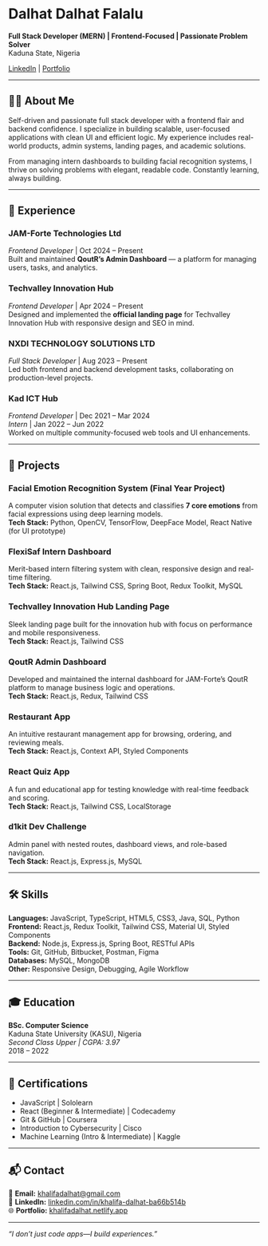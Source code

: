 # Dalhat Dalhat Falalu

**Full Stack Developer (MERN) | Frontend-Focused | Passionate Problem Solver**  
Kaduna State, Nigeria  

[LinkedIn](https://www.linkedin.com/in/khalifa-dalhat-ba66b514b) | [Portfolio](https://your-portfolio-link.vercel.app)

---

## 👨‍💻 About Me

Self-driven and passionate full stack developer with a frontend flair and backend confidence. I specialize in building scalable, user-focused applications with clean UI and efficient logic. My experience includes real-world products, admin systems, landing pages, and academic solutions.

From managing intern dashboards to building facial recognition systems, I thrive on solving problems with elegant, readable code. Constantly learning, always building.

---

## 💼 Experience

### **JAM-Forte Technologies Ltd**
*Frontend Developer* | Oct 2024 – Present  
Built and maintained **QoutR’s Admin Dashboard** — a platform for managing users, tasks, and analytics.

### **Techvalley Innovation Hub**
*Frontend Developer* | Apr 2024 – Present  
Designed and implemented the **official landing page** for Techvalley Innovation Hub with responsive design and SEO in mind.

### **NXDI TECHNOLOGY SOLUTIONS LTD**
*Full Stack Developer* | Aug 2023 – Present  
Led both frontend and backend development tasks, collaborating on production-level projects.

### **Kad ICT Hub**
*Frontend Developer* | Dec 2021 – Mar 2024  
*Intern* | Jan 2022 – Jun 2022  
Worked on multiple community-focused web tools and UI enhancements.

---

## 🚀 Projects

### **Facial Emotion Recognition System (Final Year Project)**
A computer vision solution that detects and classifies **7 core emotions** from facial expressions using deep learning models.  
**Tech Stack:** Python, OpenCV, TensorFlow, DeepFace Model, React Native (for UI prototype)

### **FlexiSaf Intern Dashboard**
Merit-based intern filtering system with clean, responsive design and real-time filtering.  
**Tech Stack:** React.js, Tailwind CSS, Spring Boot, Redux Toolkit, MySQL

### **Techvalley Innovation Hub Landing Page**
Sleek landing page built for the innovation hub with focus on performance and mobile responsiveness.  
**Tech Stack:** React.js, Tailwind CSS

### **QoutR Admin Dashboard**
Developed and maintained the internal dashboard for JAM-Forte’s QoutR platform to manage business logic and operations.  
**Tech Stack:** React.js, Redux, Tailwind CSS

### **Restaurant App**
An intuitive restaurant management app for browsing, ordering, and reviewing meals.  
**Tech Stack:** React.js, Context API, Styled Components

### **React Quiz App**
A fun and educational app for testing knowledge with real-time feedback and scoring.  
**Tech Stack:** React.js, Tailwind CSS, LocalStorage

### **d1kit Dev Challenge**
Admin panel with nested routes, dashboard views, and role-based navigation.  
**Tech Stack:** React.js, Express.js, MySQL

---

## 🛠️ Skills

**Languages:** JavaScript, TypeScript, HTML5, CSS3, Java, SQL, Python  
**Frontend:** React.js, Redux Toolkit, Tailwind CSS, Material UI, Styled Components  
**Backend:** Node.js, Express.js, Spring Boot, RESTful APIs  
**Tools:** Git, GitHub, Bitbucket, Postman, Figma  
**Databases:** MySQL, MongoDB  
**Other:** Responsive Design, Debugging, Agile Workflow  

---

## 🎓 Education

**BSc. Computer Science**  
Kaduna State University (KASU), Nigeria  
_Second Class Upper | CGPA: 3.97_  
2018 – 2022  

---

## 📜 Certifications

- JavaScript | Sololearn  
- React (Beginner & Intermediate) | Codecademy  
- Git & GitHub | Coursera  
- Introduction to Cybersecurity | Cisco  
- Machine Learning (Intro & Intermediate) | Kaggle  

---

## 📬 Contact

📧 **Email:** [khalifadalhat@gmail.com](mailto:khalifadalhat@gmail.com)  
🔗 **LinkedIn:** [linkedin.com/in/khalifa-dalhat-ba66b514b](https://www.linkedin.com/in/khalifa-dalhat-ba66b514b)  
🌐 **Portfolio:** [khalifadalhat.netlify.app](https://khalifadalhat.netlify.app)

---

_“I don’t just code apps—I build experiences.”_
